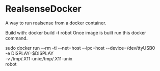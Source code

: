 # RealsenseDocker
A way to run realsense from a docker container.

Build with:
docker build -t robot
Once image is built run this docker command.

sudo docker run --rm -ti --net=host --ipc=host --device=/dev/ttyUSB0 \
   -e DISPLAY=$DISPLAY \
   -v /tmp/.X11-unix:/tmp/.X11-unix \
   robot
   